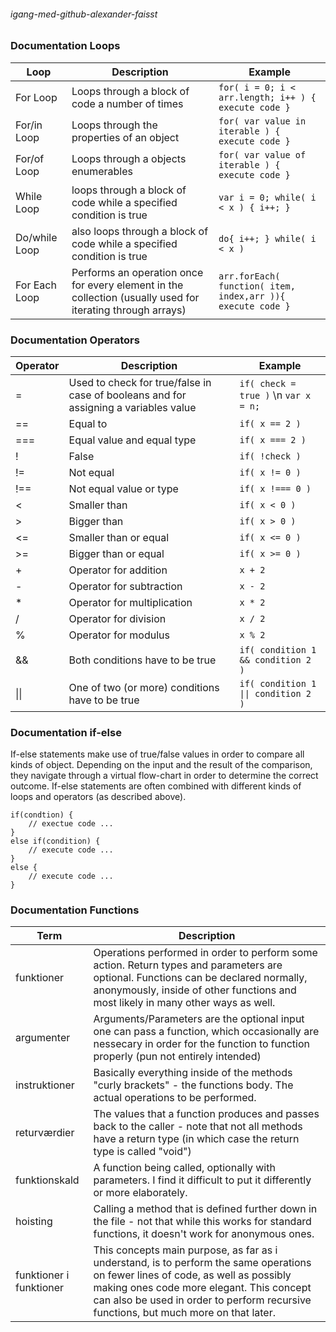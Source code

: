 ###### igang-med-github-alexander-faisst

### Documentation Loops

Loop | Description| Example 
-----|------------|----------------
For Loop | Loops through a block of code a number of times | `for( i = 0; i < arr.length; i++ ) { execute code }`
For/in Loop | Loops through the properties of an object | `for( var value in iterable ) { execute code }`
For/of Loop | Loops through a objects enumerables | `for( var value of iterable ) { execute code }`
While Loop | loops through a block of code while a specified condition is true | `var i = 0; while( i < x ) { i++; }`
Do/while Loop | also loops through a block of code while a specified condition is true | `do{ i++; } while( i < x )`
For Each Loop | Performs an operation once for every element in the collection (usually used for iterating through arrays) | `arr.forEach( function( item, index,arr )){ execute code }`

### Documentation Operators

Operator | Description | Example
---------|-------------|-------------
= | Used to check for true/false in case of booleans and for assigning a variables value | `if( check = true )` \n `var x = n;`  
== | Equal to | `if( x == 2 )`
=== | Equal value and equal type | `if( x === 2 )`
! | False | `if( !check )`
!= | Not equal | `if( x != 0 )`
!== | Not equal value or type | `if( x !=== 0 )`
< | Smaller than | `if( x < 0 )`
\> | Bigger than | `if( x > 0 )`
<= | Smaller than or equal | `if( x <= 0 )`
\>= | Bigger than or equal | `if( x >= 0 )`
 \+ | Operator for addition | `x + 2`
\- | Operator for subtraction | `x - 2`
\* | Operator for multiplication | `x * 2`
/ | Operator for division | `x / 2`
% | Operator for modulus | `x % 2`
&& | Both conditions have to be true | `if( condition 1 && condition 2 )`
\|\| | One of two (or more) conditions have to be true | `if( condition 1 \|\| condition 2 )`

### Documentation if-else 

If-else statements make use of true/false values in order to compare all kinds of object. Depending on the input and the result of the comparison, they navigate through a virtual flow-chart in order to determine the correct outcome. If-else statements are often combined with different kinds of loops and operators (as described above). 

```
if(condtion) {
    // exectue code ...
}
else if(condition) {
    // execute code ...
}
else {
    // execute code ...
}
```

### Documentation Functions

Term | Description
-----|------------
funktioner | Operations performed in order to perform some action. Return types and parameters are optional. Functions can be declared normally, anonymously, inside of other functions and most likely in many other ways as well. 
argumenter | Arguments/Parameters are the optional input one can pass a function, which occasionally are nessecary in order for the function to function properly (pun not entirely intended)
instruktioner | Basically everything inside of the methods "curly brackets" - the functions body. The actual operations to be performed. 
returværdier | The values that a function produces and passes back to the caller - note that not all methods have a return type (in which case the return type is called "void")
funktionskald | A function being called, optionally with parameters. I find it difficult to put it differently or more elaborately. 
hoisting | Calling a method that is defined further down in the file - not that while this works for standard functions, it doesn't work for anonymous ones. 
funktioner i funktioner | This concepts main purpose, as far as i understand, is to perform the same operations on fewer lines of code, as well as possibly making ones code more elegant. This concept can also be used in order to perform recursive functions, but much more on that later. 